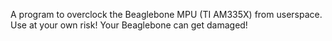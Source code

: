 A program to overclock the Beaglebone MPU (TI AM335X) from userspace.
Use at your own risk! Your Beaglebone can get damaged!